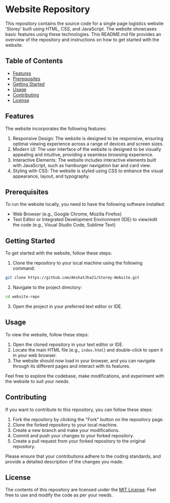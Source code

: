 # Website Repository

This repository contains the source code for a single page logistics website 'Storey' built using HTML, CSS, and JavaScript. The website showcases basic features using these technologies. This README.md file provides an overview of the repository and instructions on how to get started with the website.

## Table of Contents

- [Features](#features)
- [Prerequisites](#prerequisites)
- [Getting Started](#getting-started)
- [Usage](#usage)
- [Contributing](#contributing)
- [License](#license)

## Features

The website incorporates the following features:

1. Responsive Design: The website is designed to be responsive, ensuring optimal viewing experience across a range of devices and screen sizes.
2. Modern UI: The user interface of the website is designed to be visually appealing and intuitive, providing a seamless browsing experience.
3. Interactive Elements: The website includes interactive elements built with JavaScript, such as hamburger navigation bar and card view.
4. Styling with CSS: The website is styled using CSS to enhance the visual appearance, layout, and typography.

## Prerequisites

To run the website locally, you need to have the following software installed:

- Web Browser (e.g., Google Chrome, Mozilla Firefox)
- Text Editor or Integrated Development Environment (IDE) to view/edit the code (e.g., Visual Studio Code, Sublime Text)

## Getting Started

To get started with the website, follow these steps:

1. Clone the repository to your local machine using the following command:

```bash
git clone https://github.com/AkshatJha21/Storey-Website.git
```

2. Navigate to the project directory:

```bash
cd website-repo
```

3. Open the project in your preferred text editor or IDE.

## Usage

To view the website, follow these steps:

1. Open the cloned repository in your text editor or IDE.
2. Locate the main HTML file (e.g., `index.html`) and double-click to open it in your web browser.
3. The website should now load in your browser, and you can navigate through its different pages and interact with its features.

Feel free to explore the codebase, make modifications, and experiment with the website to suit your needs.

## Contributing

If you want to contribute to this repository, you can follow these steps:

1. Fork the repository by clicking the "Fork" button on the repository page.
2. Clone the forked repository to your local machine.
3. Create a new branch and make your modifications.
4. Commit and push your changes to your forked repository.
5. Create a pull request from your forked repository to the original repository.

Please ensure that your contributions adhere to the coding standards, and provide a detailed description of the changes you made.

## License

The contents of this repository are licensed under the [MIT License](LICENSE). Feel free to use and modify the code as per your needs.
